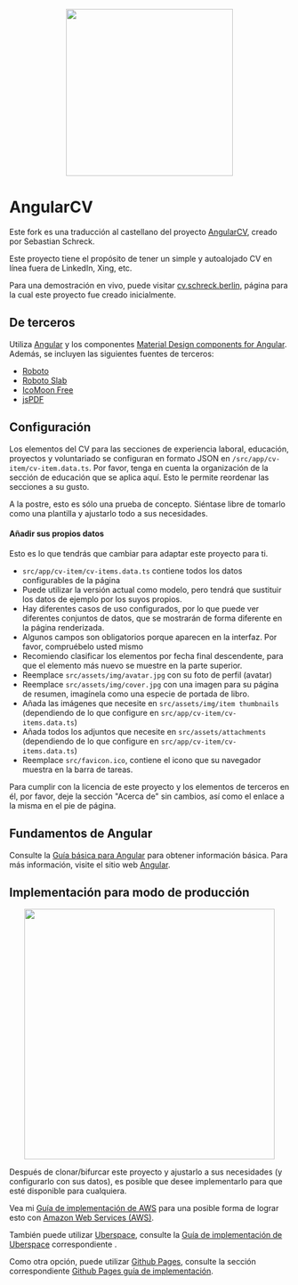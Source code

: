 <p align="center">
  <img src="https://github.com/StegSchreck/AngularCV/blob/master/src/assets/img/AngularCV.png" width="300px">
</p>

# AngularCV

Este fork es una traducción al castellano del proyecto <a href="https://github.com/StegSchreck/AngularCV/">AngularCV</a>, creado por Sebastian Schreck.


Este proyecto tiene el propósito de tener un simple y autoalojado CV en línea fuera de LinkedIn, Xing, etc.

Para una demostración en vivo, puede visitar [cv.schreck.berlin](http://cv.schreck.berlin), página para la cual este proyecto fue creado inicialmente.


## De terceros 

Utiliza [Angular](https://angular.io/) y los componentes [Material Design components for Angular](https://material.angular.io/).
Además, se incluyen las siguientes fuentes de terceros:
* [Roboto](https://fonts.google.com/specimen/Roboto)
* [Roboto Slab](https://fonts.google.com/specimen/Roboto+Slab)
* [IcoMoon Free](https://icomoon.io/#preview-free)
* [jsPDF](https://github.com/MrRio/jsPDF)


## Configuración

Los elementos del CV para las secciones de experiencia laboral, educación, proyectos y voluntariado se configuran en formato JSON en `/src/app/cv-item/cv-item.data.ts`.
Por favor, tenga en cuenta la organización de la sección de educación que se aplica aquí. Esto le permite reordenar las secciones a su gusto.

A la postre, esto es sólo una prueba de concepto. Siéntase libre de tomarlo como una plantilla y ajustarlo todo a sus necesidades.

#### Añadir sus propios datos

Esto es lo que tendrás que cambiar para adaptar este proyecto para ti.

* `src/app/cv-item/cv-items.data.ts` contiene todos los datos configurables de la página
* Puede utilizar la versión actual como modelo, pero tendrá que sustituir los datos de ejemplo por los suyos propios.
* Hay diferentes casos de uso configurados, por lo que puede ver diferentes conjuntos de datos, que se mostrarán de forma diferente en la página renderizada.
* Algunos campos son obligatorios porque aparecen en la interfaz. Por favor, compruébelo usted mismo
* Recomiendo clasificar los elementos por fecha final descendente, para que el elemento más nuevo se muestre en la parte superior.
* Reemplace `src/assets/img/avatar.jpg` con su foto de perfil (avatar)
* Reemplace `src/assets/img/cover.jpg` con una imagen para su página de resumen, imagínela como una especie de portada de libro.
* Añada las imágenes que necesite en `src/assets/img/item thumbnails` (dependiendo de lo que configure en `src/app/cv-item/cv-items.data.ts`)
* Añada todos los adjuntos que necesite en `src/assets/attachments`  (dependiendo de lo que configure en `src/app/cv-item/cv-items.data.ts`)
* Reemplace `src/favicon.ico`, contiene el icono que su navegador muestra en la barra de tareas.

Para cumplir con la licencia de este proyecto y los elementos de terceros en él, por favor, deje la sección "Acerca de" sin cambios, así como el enlace a la misma en el pie de página.

## Fundamentos de Angular

Consulte la [Guía básica para Angular](ANGULAR.md) para obtener información básica. Para más información, visite el sitio web [Angular](https://angular.io/).

## Implementación para modo de producción

<p align="center">
  <img src="https://github.com/StegSchreck/AngularCV/blob/master/src/assets/img/AngularCV_Deployment.png" width="450px">
</p>

Después de clonar/bifurcar este proyecto y ajustarlo a sus necesidades (y configurarlo con sus datos), es posible que desee implementarlo para que esté disponible para cualquiera.

Vea mi [Guía de implementación de AWS](DEPLOYMENT_ON_AWS.md) para una posible forma de lograr esto con [Amazon Web Services (AWS)](https://aws.amazon.com/).

También puede utilizar [Uberspace](https://uberspace.de/), consulte la [Guía de implementación de Uberspace](DEPLOYMENT_ON_UBERSPACE.md) correspondiente .

Como otra opción, puede utilizar [Github Pages](https://pages.github.com/), consulte la sección correspondiente [Github Pages 
guía de implementación](DEPLOYMENT_ON_GITHUB_PAGES.md).
